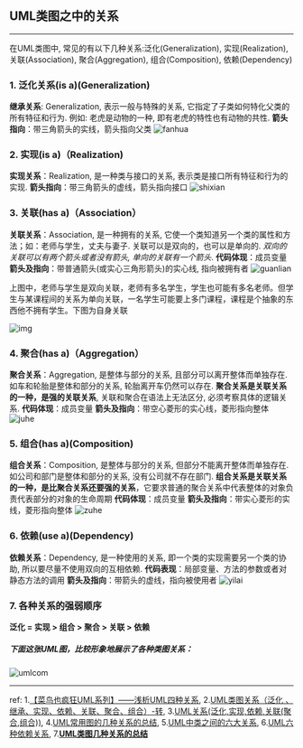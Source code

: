 ## UML类图之中的关系

***
在UML类图中, 常见的有以下几种关系:泛化(Generalization), 实现(Realization), 关联(Association), 聚合(Aggregation), 组合(Composition), 依赖(Dependency)

### 1. 泛化关系(is a)(Generalization)

**继承关系**: Generalization, 表示一般与特殊的关系, 它指定了子类如何特化父类的所有特征和行为. 例如: 老虎是动物的一种, 即有老虎的特性也有动物的共性. 
**箭头指向**：带三角箭头的实线，箭头指向父类
![fanhua](../images/fanhua.gif)



### 2. 实现(is a)（Realization)
**实现关系**：Realization, 是一种类与接口的关系, 表示类是接口所有特征和行为的实现.
**箭头指向**：带三角箭头的虚线，箭头指向接口
![shixian](../images/shixian.gif)



###  3. 关联(has a)（Association）
**关联关系**：Association, 是一种拥有的关系, 它使一个类知道另一个类的属性和方法；如：老师与学生，丈夫与妻子. 关联可以是双向的，也可以是单向的. *双向的关联可以有两个箭头或者没有箭头, 单向的关联有一个箭头*.
**代码体现**：成员变量
**箭头及指向**：带普通箭头(或实心三角形箭头)的实心线, 指向被拥有者
![guanlian](../images/guanlian.gif)

上图中，老师与学生是双向关联，老师有多名学生，学生也可能有多名老师。但学生与某课程间的关系为单向关联，一名学生可能要上多门课程，课程是个抽象的东西他不拥有学生。下图为自身关联

![img](../images/o_uml4.gif)



###  4. 聚合(has a)（Aggregation）
**聚合关系**：Aggregation, 是整体与部分的关系, 且部分可以离开整体而单独存在. 如车和轮胎是整体和部分的关系, 轮胎离开车仍然可以存在. **聚合关系是关联关系的一种，是强的关联关系**, 关联和聚合在语法上无法区分, 必须考察具体的逻辑关系.
**代码体现**：成员变量
**箭头及指向**：带空心菱形的实心线，菱形指向整体
![juhe](../images/juhe.gif)



###  5. 组合(has a)(Composition)
**组合关系**：Composition, 是整体与部分的关系, 但部分不能离开整体而单独存在. 如公司和部门是整体和部分的关系, 没有公司就不存在部门. **组合关系是关联关系的一种，是比聚合关系还要强的关系**，它要求普通的聚合关系中代表整体的对象负责代表部分的对象的生命周期
**代码体现**：成员变量
**箭头及指向**：带实心菱形的实线，菱形指向整体
![zuhe](../images/zuhe.gif)



###  6. 依赖(use a)(Dependency)
**依赖关系**：Dependency, 是一种使用的关系,  即一个类的实现需要另一个类的协助, 所以要尽量不使用双向的互相依赖.
**代码表现**：局部变量、方法的参数或者对静态方法的调用
**箭头及指向**：带箭头的虚线，指向被使用者
![yilai](../images/yilai.gif)



###  7. 各种关系的强弱顺序
**泛化 = 实现 > 组合 > 聚合 > 关联 > 依赖**
#####  下面这张UML图，比较形象地展示了各种类图关系：
![umlcom](../images/umlcom.gif)



---
ref:
1.[【菜鸟也疯狂UML系列】——浅析UML四种关系](https://www.cnblogs.com/clnchanpin/p/7279916.html),   2.[UML类图关系（泛化 、继承、实现、依赖、关联、聚合、组合）-转](https://www.cnblogs.com/alex-blog/articles/2704214.html),   3.[UML关系(泛化,实现,依赖,关联(聚合,组合))](https://justsee.iteye.com/blog/808799),   4.[UML常用图的几种关系的总结](https://blog.csdn.net/qq_27650777/article/details/72724461),   5.[UML中类之间的六大关系](https://blog.csdn.net/ruren1/article/details/81584232),   6.[UML六种依赖关系](https://blog.csdn.net/qq_39627843/article/details/82560798),   7.[**UML类图几种关系的总结**](http://www.uml.org.cn/oobject/201609062.asp)